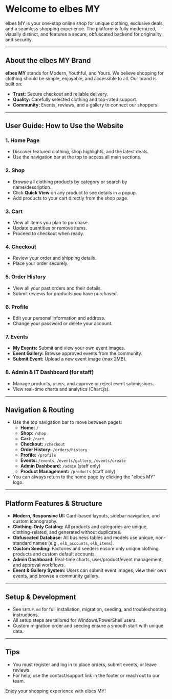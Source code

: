 # Welcome to elbes MY

elbes MY is your one-stop online shop for unique clothing, exclusive deals, and a seamless shopping experience. The platform is fully modernized, visually distinct, and features a secure, obfuscated backend for originality and security.

---

## About the elbes MY Brand
**elbes MY** stands for Modern, Youthful, and Yours. We believe shopping for clothing should be simple, enjoyable, and accessible to all. Our brand is built on:
- **Trust:** Secure checkout and reliable delivery.
- **Quality:** Carefully selected clothing and top-rated support.
- **Community:** Events, reviews, and a gallery to connect our shoppers.

---

## User Guide: How to Use the Website

### 1. Home Page
- Discover featured clothing, shop highlights, and the latest deals.
- Use the navigation bar at the top to access all main sections.

### 2. Shop
- Browse all clothing products by category or search by name/description.
- Click **Quick View** on any product to see details in a popup.
- Add products to your cart directly from the shop page.

### 3. Cart
- View all items you plan to purchase.
- Update quantities or remove items.
- Proceed to checkout when ready.

### 4. Checkout
- Review your order and shipping details.
- Place your order securely.

### 5. Order History
- View all your past orders and their details.
- Submit reviews for products you have purchased.

### 6. Profile
- Edit your personal information and address.
- Change your password or delete your account.

### 7. Events
- **My Events:** Submit and view your own event images.
- **Event Gallery:** Browse approved events from the community.
- **Submit Event:** Upload a new event image (max 2MB).

### 8. Admin & IT Dashboard (for staff)
- Manage products, users, and approve or reject event submissions.
- View real-time charts and analytics (Chart.js).

---

## Navigation & Routing
- Use the top navigation bar to move between pages:
  - **Home:** `/`
  - **Shop:** `/shop`
  - **Cart:** `/cart`
  - **Checkout:** `/checkout`
  - **Order History:** `/orders/history`
  - **Profile:** `/profile`
  - **Events:** `/events`, `/events/gallery`, `/events/create`
  - **Admin Dashboard:** `/admin` (staff only)
  - **Product Management:** `/products` (staff only)
- You can always return to the home page by clicking the "elbes MY" logo.

---

## Platform Features & Structure
- **Modern, Responsive UI:** Card-based layouts, sidebar navigation, and custom iconography.
- **Clothing-Only Catalog:** All products and categories are unique, clothing-related, and generated without duplicates.
- **Obfuscated Database:** All business tables and models use unique, non-standard names (e.g., `elb_accounts`, `elb_items`).
- **Custom Seeding:** Factories and seeders ensure only unique clothing products and custom default accounts.
- **Admin Dashboard:** Real-time charts, user/product/event management, and approval workflows.
- **Event & Gallery System:** Users can submit event images, view their own events, and browse a community gallery.

---

## Setup & Development
- See `SETUP.md` for full installation, migration, seeding, and troubleshooting instructions.
- All setup steps are tailored for Windows/PowerShell users.
- Custom migration order and seeding ensure a smooth start with unique data.

---

## Tips
- You must register and log in to place orders, submit events, or leave reviews.
- For help, use the contact/support link in the footer or reach out to our team.

Enjoy your shopping experience with elbes MY!